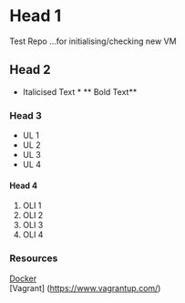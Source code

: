 # Head 1
Test Repo ...for initialising/checking new VM
## Head 2


* Italicised Text *
** Bold Text**

### Head 3
- UL 1
- UL 2
- UL 3
- UL 4

#### Head 4
1. OLI 1
2. OLI 2
4. OLI 3
5. OLI 4


### Resources
[Docker](https://www.docker.com/)  
[Vagrant] (https://www.vagrantup.com/)
